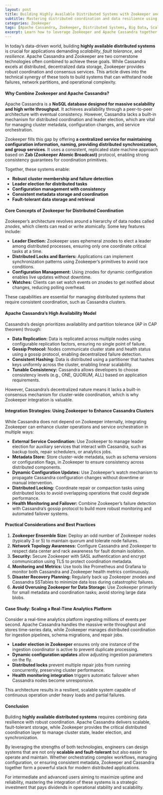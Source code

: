 ```yaml
---
layout: post
title: Building Highly Available Distributed Systems with Zookeeper and Apache Cassandra  
subtitle: Mastering distributed coordination and data resilience using Zookeeper and Cassandra for scalable applications  
categories: Zookeeper  
tags: [Apache Cassandra, Zookeeper, Distributed Systems, Big Data, Scalability, High Availability, Fault Tolerance]  
excerpt: Learn how to leverage Zookeeper and Apache Cassandra together to build highly available, fault-tolerant distributed systems optimized for scalability and resilience.  
---
```

In today’s data-driven world, building **highly available distributed systems** is crucial for applications demanding *scalability*, *fault tolerance*, and *resilience*. Apache Cassandra and Zookeeper are two cornerstone technologies often combined to achieve these goals. While Cassandra excels at distributed, decentralized data storage, Zookeeper provides robust coordination and consensus services. This article dives into the technical synergy of these tools to build systems that can withstand node failures, network partitions, and operational complexity.

#### Why Combine Zookeeper and Apache Cassandra?

Apache Cassandra is a **NoSQL database designed for massive scalability and high write throughput**. It achieves availability through a peer-to-peer architecture with eventual consistency. However, Cassandra lacks a built-in mechanism for distributed coordination and leader election, which are vital for managing cluster metadata, configuration changes, and service orchestration.

Zookeeper fills this gap by offering **a centralized service for maintaining configuration information, naming, providing distributed synchronization, and group services**. It uses a consistent, replicated state machine approach based on **Zab (Zookeeper Atomic Broadcast)** protocol, enabling strong consistency guarantees for coordination primitives.

Together, these systems enable:

- **Robust cluster membership and failure detection**  
- **Leader election for distributed tasks**  
- **Configuration management with consistency**  
- **Consistent metadata storage and coordination**  
- **Fault-tolerant data storage and retrieval**

#### Core Concepts of Zookeeper for Distributed Coordination

Zookeeper’s architecture revolves around a hierarchy of data nodes called *znodes*, which clients can read or write atomically. Some key features include:

- **Leader Election:** Zookeeper uses ephemeral znodes to elect a leader among distributed processes, ensuring only one coordinate critical tasks at a time.  
- **Distributed Locks and Barriers:** Applications can implement synchronization patterns using Zookeeper’s primitives to avoid race conditions.  
- **Configuration Management:** Using znodes for dynamic configuration enables live updates without downtime.  
- **Watches:** Clients can set watch events on znodes to get notified about changes, reducing polling overhead.

These capabilities are essential for managing distributed systems that require consistent coordination, such as Cassandra clusters.

#### Apache Cassandra’s High Availability Model

Cassandra’s design prioritizes availability and partition tolerance (AP in CAP theorem) through:

- **Data Replication:** Data is replicated across multiple nodes using configurable replication factors, ensuring no single point of failure.  
- **Gossip Protocol:** Nodes communicate cluster state and health status using a gossip protocol, enabling decentralized failure detection.  
- **Consistent Hashing:** Data is distributed using a partitioner that hashes keys uniformly across the cluster, enabling linear scalability.  
- **Tunable Consistency:** Cassandra allows developers to choose consistency levels (e.g., ONE, QUORUM, ALL) based on application requirements.

However, Cassandra’s decentralized nature means it lacks a built-in consensus mechanism for cluster-wide coordination, which is why Zookeeper integration is valuable.

#### Integration Strategies: Using Zookeeper to Enhance Cassandra Clusters

While Cassandra does not depend on Zookeeper internally, integrating Zookeeper can enhance cluster operations and service orchestration in multiple ways:

- **External Service Coordination:** Use Zookeeper to manage leader election for auxiliary services that interact with Cassandra, such as backup tools, repair schedulers, or analytics jobs.  
- **Metadata Store:** Store cluster-wide metadata, such as schema versions or configuration flags, in Zookeeper to ensure consistency across distributed components.  
- **Dynamic Configuration Updates:** Use Zookeeper’s watch mechanism to propagate Cassandra configuration changes without downtime or manual intervention.  
- **Distributed Locking:** Coordinate repair or compaction tasks using distributed locks to avoid overlapping operations that could degrade performance.  
- **Health Monitoring and Failover:** Combine Zookeeper’s failure detection with Cassandra’s gossip protocol to build more robust monitoring and automated failover systems.

#### Practical Considerations and Best Practices

1. **Zookeeper Ensemble Size:** Deploy an odd number of Zookeeper nodes (typically 3 or 5) to maintain quorum and tolerate node failures.  
2. **Network Topology Awareness:** Configure Cassandra and Zookeeper to respect data center and rack awareness for fault domain isolation.  
3. **Security:** Secure Zookeeper with SASL authentication and encrypt communication using TLS to protect coordination metadata.  
4. **Monitoring and Metrics:** Use tools like Prometheus and Grafana to monitor both Cassandra and Zookeeper health metrics continuously.  
5. **Disaster Recovery Planning:** Regularly back up Zookeeper znodes and Cassandra SSTables to minimize data loss during catastrophic failures.  
6. **Avoid Overusing Zookeeper for Data Storage:** Use Zookeeper primarily for small metadata and coordination tasks; avoid storing large data blobs.

#### Case Study: Scaling a Real-Time Analytics Platform

Consider a real-time analytics platform ingesting millions of events per second. Apache Cassandra handles the massive write throughput and stores time-series data, while Zookeeper manages distributed coordination for ingestion pipelines, schema migrations, and repair jobs.

- **Leader election in Zookeeper** ensures only one instance of the ingestion coordinator is active to prevent duplicate processing.  
- **Dynamic configuration updates** allow adjusting ingestion parameters on the fly.  
- **Distributed locks** prevent multiple repair jobs from running concurrently, preserving cluster performance.  
- **Health monitoring integration** triggers automatic failover when Cassandra nodes become unresponsive.

This architecture results in a resilient, scalable system capable of continuous operation under heavy loads and partial failures.

#### Conclusion

Building **highly available distributed systems** requires combining data resilience with robust coordination. Apache Cassandra delivers scalable, fault-tolerant storage, while Zookeeper provides the critical distributed coordination layer to manage cluster state, leader election, and synchronization.

By leveraging the strengths of both technologies, engineers can design systems that are not only **scalable and fault-tolerant** but also easier to operate and maintain. Whether orchestrating complex workflows, managing configuration, or ensuring consistent metadata, Zookeeper and Cassandra together form a powerful stack for modern distributed applications.

For intermediate and advanced users aiming to maximize uptime and reliability, mastering the integration of these systems is a strategic investment that pays dividends in operational stability and scalability.
